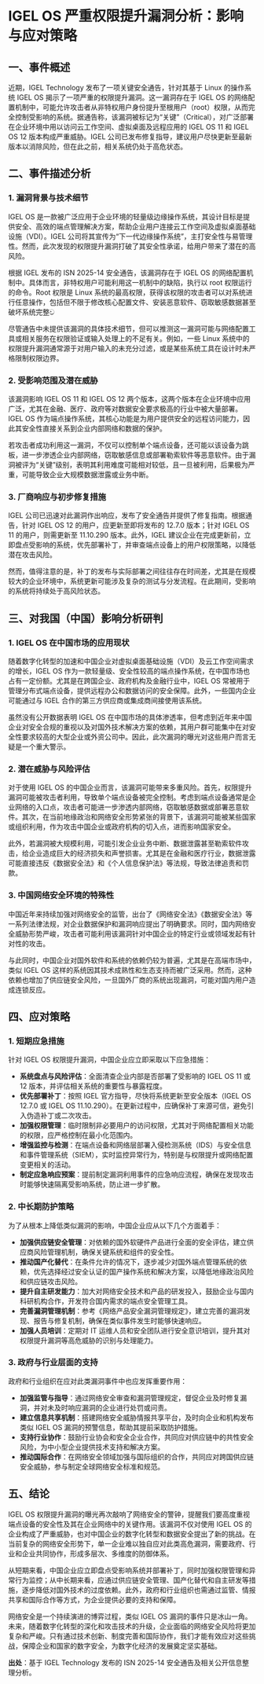 # IGEL OS 严重权限提升漏洞分析：影响与应对策略

## 一、事件概述

近期，IGEL Technology 发布了一项关键安全通告，针对其基于 Linux 的操作系统 IGEL OS 揭示了一项严重的权限提升漏洞。这一漏洞存在于 IGEL OS 的网络配置机制中，可能允许攻击者从非特权用户身份提升至根用户（root）权限，从而完全控制受影响的系统。据通告称，该漏洞被标记为“关键”（Critical），对广泛部署在企业环境中用以访问云工作空间、虚拟桌面及远程应用的 IGEL OS 11 和 IGEL OS 12 版本构成严重威胁。IGEL 公司已发布修复指导，建议用户尽快更新至最新版本以消除风险，但在此之前，相关系统仍处于高危状态。

## 二、事件描述分析

### 1. 漏洞背景与技术细节
IGEL OS 是一款被广泛应用于企业环境的轻量级边缘操作系统，其设计目标是提供安全、高效的端点管理解决方案，帮助企业用户连接云工作空间及虚拟桌面基础设施（VDI）。IGEL 公司将其宣传为“下一代边缘操作系统”，主打安全性与易管理性。然而，此次发现的权限提升漏洞打破了其安全性承诺，给用户带来了潜在的高风险。

根据 IGEL 发布的 ISN 2025-14 安全通告，该漏洞存在于 IGEL OS 的网络配置机制中。具体而言，非特权用户可能利用这一机制中的缺陷，执行以 root 权限运行的命令。Root 权限是 Linux 系统的最高权限，获得该权限的攻击者可以对系统进行任意操作，包括但不限于修改核心配置文件、安装恶意软件、窃取敏感数据甚至破坏系统完整ව

尽管通告中未提供该漏洞的具体技术细节，但可以推测这一漏洞可能与网络配置工具或相关服务在权限验证或输入处理上的不足有关。例如，一些 Linux 系统中的权限提升漏洞通常源于对用户输入的未充分过滤，或是某些系统工具在设计时未严格限制权限边界。

### 2. 受影响范围及潜在威胁
该漏洞影响 IGEL OS 11 和 IGEL OS 12 两个版本，这两个版本在企业环境中应用广泛，尤其在金融、医疗、政府等对数据安全要求极高的行业中被大量部署。IGEL OS 作为端点操作系统，其核心功能是为用户提供安全的远程访问能力，因此其安全性直接关系到企业内部网络和数据的保护。

若攻击者成功利用这一漏洞，不仅可以控制单个端点设备，还可能以该设备为跳板，进一步渗透企业内部网络，窃取敏感信息或部署勒索软件等恶意软件。由于漏洞被评为“关键”级别，表明其利用难度可能相对较低，且一旦被利用，后果极为严重，可能导致企业大规模数据泄露或业务中断。

### 3. 厂商响应与初步修复措施
IGEL 公司已迅速对此漏洞作出响应，发布了安全通告并提供了修复指南。根据通告，针对 IGEL OS 12 的用户，应更新至即将发布的 12.7.0 版本；针对 IGEL OS 11 的用户，则需更新至 11.10.290 版本。此外，IGEL 建议企业在完成更新前，立即盘点受影响的系统，优先部署补丁，并审查端点设备上的用户权限策略，以降低潜在攻击风险。

然而，值得注意的是，补丁的发布与实际部署之间往往存在时间差，尤其是在规模较大的企业环境中，系统更新可能涉及复杂的测试与分发流程。在此期间，受影响的系统将持续处于高风险状态。

## 三、对我国（中国）影响分析研判

### 1. IGEL OS 在中国市场的应用现状
随着数字化转型的加速和中国企业对虚拟桌面基础设施（VDI）及云工作空间需求的增长，IGEL OS 作为一款轻量级、安全性较高的端点操作系统，在中国市场也占有一定份额。尤其是在跨国企业、政府机构及金融行业中，IGEL OS 常被用于管理分布式端点设备，提供远程办公和数据访问的安全保障。此外，一些国内企业可能通过与 IGEL 合作的第三方供应商或集成商间接使用该系统。

虽然没有公开数据表明 IGEL OS 在中国市场的具体渗透率，但考虑到近年来中国企业对安全合规的重视以及对国外技术解决方案的依赖，其用户群可能集中在对安全性要求较高的大型企业或外资公司中。因此，此次漏洞的曝光对这些用户而言无疑是一个重大警示。

### 2. 潜在威胁与风险评估
对于使用 IGEL OS 的中国企业而言，该漏洞可能带来多重风险。首先，权限提升漏洞可能被攻击者利用，导致单个端点设备被完全控制。考虑到端点设备通常是企业网络的入口点，攻击者可能进一步渗透内部网络，窃取敏感数据或部署恶意软件。其次，在当前地缘政治和网络安全形势紧张的背景下，该漏洞可能被某些国家或组织利用，作为攻击中国企业或政府机构的切入点，进而影响国家安全。

此外，若漏洞被大规模利用，可能引发企业业务中断、数据泄露甚至勒索软件攻击，给企业造成巨大的经济损失和声誉损害。尤其是在金融和医疗行业，数据泄露可能直接违反《数据安全法》和《个人信息保护法》等法规，导致法律追责和罚款。

### 3. 中国网络安全环境的特殊性
中国近年来持续加强对网络安全的监管，出台了《网络安全法》《数据安全法》等一系列法律法规，对企业数据保护和漏洞响应提出了明确要求。同时，国内网络安全威胁形势严峻，攻击者可能利用该漏洞针对中国企业的特定行业或领域发起有针对性的攻击。

与此同时，中国企业对国外软件和系统的依赖仍较为普遍，尤其是在高端市场中，类似 IGEL OS 这样的系统因其技术成熟性和生态支持而被广泛采用。然而，这种依赖也增加了供应链安全风险，一旦国外厂商的系统出现漏洞，可能对国内用户造成连锁反应。

## 四、应对策略

### 1. 短期应急措施
针对 IGEL OS 权限提升漏洞，中国企业应立即采取以下应急措施：
- **系统盘点与风险评估**：全面清查企业内部是否部署了受影响的 IGEL OS 11 或 12 版本，并评估相关系统的重要性与暴露程度。
- **优先部署补丁**：按照 IGEL 官方指导，尽快将系统更新至安全版本（IGEL OS 12.7.0 或 IGEL OS 11.10.290）。在更新过程中，应确保补丁来源可信，避免引入伪造补丁或二次攻击。
- **加强权限管理**：临时限制非必要用户的访问权限，尤其对于网络配置相关功能的权限，应严格控制在最小化范围内。
- **增强监控与检测**：在端点设备和网络层部署入侵检测系统（IDS）与安全信息和事件管理系统（SIEM），实时监控异常行为，特别是与权限提升或网络配置变更相关的活动。
- **制定应急响应预案**：提前制定漏洞利用事件的应急响应流程，确保在发现攻击时能够快速隔离受影响系统，防止进一步扩散。

### 2. 中长期防护策略
为了从根本上降低类似漏洞的影响，中国企业应从以下几个方面着手：
- **加强供应链安全管理**：对依赖的国外软硬件产品进行全面的安全评估，建立供应商风险管理机制，确保关键系统和组件的安全性。
- **推动国产化替代**：在条件允许的情况下，逐步减少对国外端点管理系统的依赖，优先选择经过安全认证的国产操作系统和解决方案，以降低地缘政治风险和供应链攻击风险。
- **提升自主研发能力**：加大对网络安全技术和产品的研发投入，鼓励企业与国内科研机构合作，开发符合国内需求的端点安全管理工具。
- **完善漏洞管理机制**：参考《网络产品安全漏洞管理规定》，建立完善的漏洞发现、报告与修复机制，确保在类似事件发生时能够快速响应。
- **加强人员培训**：定期对 IT 运维人员和安全团队进行安全意识培训，提升其对权限提升漏洞等高危威胁的识别与处理能力。

### 3. 政府与行业层面的支持
政府和行业组织在应对此类漏洞事件中也应发挥重要作用：
- **加强监管与指导**：通过网络安全审查和漏洞管理规定，督促企业及时修复漏洞，并对未及时响应漏洞的企业进行处罚或问责。
- **建立信息共享机制**：搭建网络安全威胁情报共享平台，及时向企业和机构发布类似 IGEL OS 漏洞的预警信息，帮助其提前采取防护措施。
- **支持行业协作**：鼓励行业协会和安全企业合作，共同应对供应链中的共性安全风险，为中小型企业提供技术支持和解决方案。
- **推动国际合作**：在网络安全领域加强与国际组织的合作，共同应对跨国供应链安全威胁，参与制定全球网络安全标准和规范。

## 五、结论

IGEL OS 权限提升漏洞的曝光再次敲响了网络安全的警钟，提醒我们要高度重视端点设备的安全性及其在企业网络中的关键作用。该漏洞不仅对使用 IGEL OS 的企业构成了严重威胁，也对中国企业的数字化转型和数据安全提出了新的挑战。在当前复杂的网络安全形势下，单一企业难以独自应对此类高危漏洞，需要政府、行业和企业共同协作，形成多层次、多维度的防御体系。

从短期来看，中国企业应立即盘点受影响系统并部署补丁，同时加强权限管理和异常行为监控；从中长期来看，应通过供应链安全管理、国产化替代和自主研发等措施，逐步降低对国外技术的过度依赖。此外，政府和行业组织也需通过监管、情报共享和国际合作等方式，为企业提供必要的支持和保障。

网络安全是一个持续演进的博弈过程，类似 IGEL OS 漏洞的事件只是冰山一角。未来，随着数字化转型的深化和攻击技术的升级，企业面临的网络安全风险将更加复杂和严峻。只有通过技术创新、制度完善和国际协作，我们才能有效应对这些挑战，保障企业和国家的数字安全，为数字化经济的发展奠定坚实基础。

**出处**：基于 IGEL Technology 发布的 ISN 2025-14 安全通告及相关公开信息整理分析。